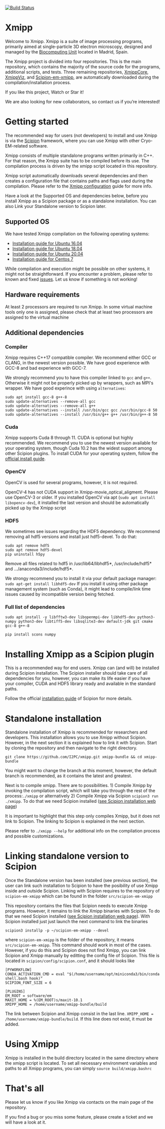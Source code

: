 [![Build Status](https://github.com/I2PC/xmipp/actions/workflows/main.yml/badge.svg)](https://github.com/I2PC/xmipp/actions/workflows/main.yml)

# Xmipp

Welcome to Xmipp. 
Xmipp is a suite of image processing programs, primarily aimed at single-particle 3D electron microscopy, designed and managed by the [Biocomputing Unit](http://biocomputingunit.es/) located in Madrid, Spain.

The Xmipp project is divided into four repositories. 
This is the main repository, which contains the majority of the source code for the programs, additional scripts, and tests. Three remaining repositories, [XmippCore](https://github.com/I2PC/xmippCore/), [XmippViz](https://github.com/I2PC/xmippViz/), and [Scipion-em-xmipp](https://github.com/I2PC/scipion-em-xmipp), are automatically downloaded during the compilation/installation process.

If you like this project, Watch or Star it!

We are also looking for new collaborators, so contact us if you’re interested!

# Getting started
The recommended way for users (not developers) to install and use Xmipp is via the [Scipion](http://scipion.i2pc.es/) framework, where you can use Xmipp with other Cryo-EM-related software.

Xmipp consists of multiple standalone programs written primarily in C++. For that reason, the Xmipp suite has to be compiled before its use. The compilation process is driven by the xmipp script located in this repository. 

Xmipp script automatically downloads several dependencies and then creates a configuration file that contains paths and flags used during the compilation. Please refer to the [Xmipp configuration](https://github.com/I2PC/xmipp/wiki/Xmipp-configuration-(version-20.07)) guide for more info.

Have a look at the Supported OS and dependencies below, before you install Xmipp as a Scipion package or as a standalone installation. You can also Link your Standalone version to Scipion later.

## Supported OS
We have tested Xmipp compilation on the following operating systems:
- [Installation guide for Ubuntu 16.04](https://github.com/I2PC/xmipp/wiki/Installing-Xmipp-on-Ubuntu-16.04)
- [Installation guide for Ubuntu 18.04](https://github.com/I2PC/xmipp/wiki/Installing-Xmipp-on-Ubuntu-18.04)
- [Installation guide for Ubuntu 20.04](https://github.com/I2PC/xmipp/wiki/Installing-Xmipp-on-Ubuntu-20.04)
- [Installation guide for Centos 7](https://github.com/I2PC/xmipp/wiki/Installing-Xmipp-on-CentOS-7-9.2009)

While compilation and execution might be possible on other systems, it might not be straightforward. If you encounter a problem, please refer to known and fixed [issues](https://github.com/I2PC/xmipp/issues?q=is%3Aissue). Let us know if something is not working!

## Hardware requirements
At least 2 processors are required to run Xmipp. In some virtual machine tools only one is assigned, please check that at least two processors are assigned to the virtual machine

## Additional dependencies
### Compiler
Xmipp requires C++17 compatible compiler. We recommend either GCC or CLANG, in the newest version possible. We have good experience with GCC-8 and bad experience with GCC-7.

We strongly recommend you to have this compiler linked to `gcc` and `g++`. Otherwise it might not be properly picked up by wrappers, such as MPI's wrapper.
We have good experince with using `alternatives`:

```
sudo apt install gcc-8 g++-8
sudo update-alternatives --remove-all gcc
sudo update-alternatives --remove-all g++
sudo update-alternatives --install /usr/bin/gcc gcc /usr/bin/gcc-8 50
sudo update-alternatives --install /usr/bin/g++ g++ /usr/bin/g++-8 50
```

### Cuda
Xmipp supports Cuda 8 through 11. CUDA is optional but highly recommended. We recommend you to use the newest version available for your operating system, though Cuda 10.2 has the widest support among other Scipion plugins.
To install CUDA for your operating system, follow the [official install guide](https://developer.nvidia.com/cuda-toolkit-archive).

### OpenCV
OpenCV is used for several programs, however, it is not required.

OpenCV-4 has not CUDA support in Xmipp-movie_optical_aligment. Please use OpenCV-3 or older.
If you installed OpenCV via apt (`sudo apt install libopencv-dev`), it installed the last version and should be automatically picked up by the Xmipp script

### HDF5
We sometimes see issues regarding the HDF5 dependency.
We recommend removing all hdf5 versions and install just hdf5-devel. To do that:
```
sudo apt remove hdf5
sudo apt remove hdf5-devel
pip uninstall h5py
```
Remove all files related to hdf5 in /usr/lib64/libhdf5*, /usr/include/hdf5* and .../anaconda3/include/hdf5*. 

We strongy recommend you to install it via your default package manager:
`sudo apt-get install libhdf5-dev` 
If you install it using other package management system (such as Conda), it might lead to compile/link time issues caused by incompatible version being fetched.

### Full list of dependencies
`sudo apt install -y libfftw3-dev libopenmpi-dev libhdf5-dev python3-numpy python3-dev libtiff5-dev libsqlite3-dev default-jdk git cmake gcc-8 g++-8`

`pip install scons numpy`

# Installing Xmipp as a Scipion plugin
This is a recommended way for end users.
Xmipp can (and will) be installed during Scipion installation. The Scipion installer should take care of all dependencies for you, however, you can make its life easier if you have your compiler, CUDA and HDF5 library ready and available in the standard paths.

Follow the official [installation guide](https://scipion-em.github.io/docs/docs/scipion-modes/how-to-install.html#) of Scipion for more details.


# Standalone installation
Standalone installation of Xmipp is recommended for researchers and developers. This installation allows you to use Xmipp without Scipion. However, in the next section it is explained how to link it with Scipion.
Start by cloning the repository and then navigate to the right directory.

`git clone https://github.com/I2PC/xmipp.git xmipp-bundle && cd xmipp-bundle`

You might want to change the branch at this moment, however, the default branch is recommended, as it contains the latest and greatest.

Next is to compile xmipp. There are to possibilities. 1) Compile Xmipp by invoking the compilation script, which will take you through the rest of the process:`./xmipp` or alternatively 2) Compile Xmipp via Scipion `scipion3 run ./xmipp`. To do that we need Scipion installed ([see Scipion installation web page](https://scipion-em.github.io/docs/docs/scipion-modes/how-to-install.html#))

It is important to highlight that this step only compiles Xmipp, but it does not link to Scipion. The linking to Scipion is explained in the next section.

Please refer to `./xmipp --help` for additional info on the compilation process and possible customizations.


# Linking standalone version to Scipion

Once the Standalone version has been installed (see previous section), the user can link such installation to Scipion to have the posibility of use Xmipp inside and outside Scipion. Linking with Scipion requires to the repository of `scipion-em-xmipp` which can be found in the folder `src/scipion-em-xmipp`

This repository contains the files that Scipion needs to execute Xmipp programs. However, it remains to link the Xmipp binaries with Scipion. To do that we need Scipion installed ([see Scipion installation web page](https://scipion-em.github.io/docs/docs/scipion-modes/how-to-install.html#)). With Scipion installed just just launch the next command to link the binaries

`scipion3 installp -p ~/scipion-em-xmipp --devel`

where `scipion-em-xmipp` is the folder of the repository, it means `src/scipion-em-xmipp`.
This command should work in most of the cases. However, if you do this and Scipion does not find Xmipp, you can link Scipion and Xmipp manually by editting the config file of Scipion. This file is located in `scipion/config/scipion.conf`, and it should looks like

```
[PYWORKFLOW]
CONDA_ACTIVATION_CMD = eval "$(/home/username/opt/miniconda3/bin/conda shell.bash hook)"
SCIPION_FONT_SIZE = 6

[PLUGINS]
EM_ROOT = software/em
MAXIT_HOME = %(EM_ROOT)s/maxit-10.1
XMIPP_HOME = /home/username/xmipp-bundle/build
```

The link between Scipion and Xmipp consist in the last line.
```XMIPP_HOME = /home/username/xmipp-bundle/build```. If this line does not exist, it must be added.

# Using Xmipp
Xmipp is installed in the build directory located in the same directory where the xmipp script is located. To set all necessary environment variables and paths to all Xmipp programs, you can simply 
`source build/xmipp.bashrc`


# That's all
Please let us know if you like Xmipp via contacts on the main page of the repository.

If you find a bug or you miss some feature, please create a ticket and we will have a look at it. 

